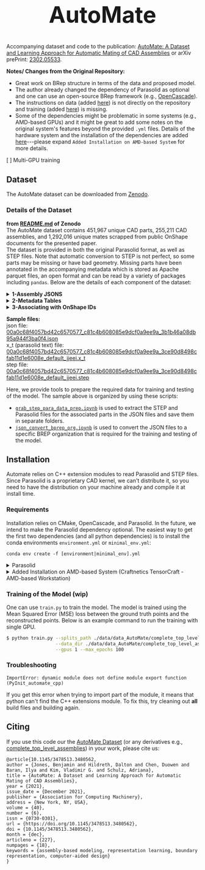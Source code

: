 <div align="center" style="font-size: 22pt;"> 
<h1 style="text-align: center;">AutoMate</h1>
</div>

Accompanying dataset and code to the publication: [AutoMate: A Dataset and Learning Approach for Automatic Mating of CAD Assemblies](https://dl.acm.org/doi/10.1145/3478513.3480562) or arXiv prePrint: [2302.05533](https://arxiv.org/abs/2105.12238).

__Notes/ Changes from the Original Repository:__
- Great work on BRep structure in terms of the data and proposed model.
- The author already changed the dependency of Parasolid as optional and one can use an open-source BRep framework (e.g., [OpenCascade](https://github.com/Open-Cascade-SAS/OCCT)).
- The instructions on data (added [here](#data-preparation)) is not directly on the repository and training (added [here](#training-of-the-model)) is missing. 
- Some of the dependencies might be problematic in some systems (e.g., AMD-based GPUs) and it might be great to add some notes on the original system's features beyond the provided `.yml` files. Details of the hardware system and the installation of the dependencies are added [here](#requirements)---please expand `Added Installation on AMD-based System` for more details.

[ ] Multi-GPU training

## Dataset
The AutoMate dataset can be downloaded from [Zenodo](https://zenodo.org/record/7776208#.ZDcYinbMIQ8).

### Details of the Dataset
__from [README.md](https://zenodo.org/records/7776208/files/README.md?download=1) of Zenodo__  
The AutoMate dataset contains 451,967 unique CAD parts, 255,211 CAD assemblies, and 1,292,016 unique mates scrapped from public OnShape documents for the presented paper.  
The dataset is provided in both the original Parasolid format, as well as STEP files. Note that automatic conversion to STEP is not perfect, so some parts may be missing or have bad geometry. Missing parts have been annotated in the accompanying metadata which is stored as Apache parquet files, an open format and can be read by a variety of packages including `pandas`. Below are the details of each component of the dataset:  
<details>
    <summary><strong>1-Assembly JSONS</strong></summary>
    Assembly information is stored as JSON files with the following schema:
    <pre>
    {
        'assemblyId': str, // name of assembly in assemblies.zip; read as 'assemblies/{assemblyId}.json'
        'has_all_parasolid': bool, // if all parts in the assembly are in parasolid.zip
        'has_all_step':bool, // if all parts in the assembly are in step.zip
        parts:[
            {
                'id': string, // name of part in corresponding zip file; read as either 'step/{id}.step' or 'parasolid/{id}.x_t'
                'has_parasolid': bool, // if the part is present is parasolid.zip
                'has_step': bool, // if the part is present is step.zip 
            }, ...
        ],
        'occurrences': [
            {
                'part': int, // index into parts list
                'id': string, // unique id within assembly
                'transform': list[float], // flattened (row major) 4x4 homogenous transform matrix of part within assembly
                'fixed': bool, // if occurrence is constrained to be unmoving within assembly
                'hidden': bool, // if occurrence was hidden (invisible) in assembly
                'has_parasolid': bool, // if referenced part is in parasolid.zip
                'has_step': bool // if referenced part is in step.zip
            }, ...
        ],
        'mates': [
            {
                'name': str, // name of mate -- may not be unique
                'id': str, // unique id of mate within assembly
                'mateType': str, // type of constraint mate represents, see paper for descriptions
                'occurrences': list[int], // indices into occurrence list of constrained occurrences
                'mcfs': list[list[float]], // 2, 4x4 homogeneous frame matrices for mate connecting frames (see paper for description)
                'has_parasolid': bool, // if both referenced parts are in parasolid.zip
                'has_step': bool // if both referenced parts are in step.zip
            }, ...
        ],
        'mateRelations': [
            {
                'name': str, // name of mate relation -- may not be unique
                'relationType': str, // type of mate relation
                'reverseDirection': bool, // if relation is reversed from default direction
                'relationRatio': float, // (optional) relation parameter
                'relationLength': float, // (optional) relation parameter
                'mates': list[int] // indices into mate list of constrained mates
            }, ...
        ],
        'mateGroups': [
            {
                'name': str, // name of group -- may not be unique
                'id': str, // unique id of group in assembly
                'occurrences': list[int], // list of indices into occurrence list of grouped occurrences
                'has_parasolid': bool, // if all referenced parts are in parasolid.zip
                'has_step': bool // if all referenced parts are in in step.zip
            }, ...
        ],
        'subAssemblies': [
            {
                'id': str, // unique of subassembly relative to assembly
                'assemblyId': str // 
            }, ...
        ]

    }
    </pre>
</details>

<details>
<summary><strong>2-Metadata Tables</strong></summary>
Three parquet files contain metadata about parts, assemblies, and mates. All distances (and derived units) are
measured in meters. Masses are derived from assuming a unitless density of 1.  

`assemblies.parquet` has the following columns:
 - `assemblyId`: unique assembly id, used to find file in zip 'assemblies/{assemblyId}.zip' and in subAssembly lists
 - `n_subassemblies`: number of unique subassemblies (excluding the root) flattened into this assembly. Does not count multiple instances of the same subassembly.
 - `n_parts`: Number of unique parts in the assembly
 - `n_parasolid`: Number of parts for which we have parasolid geometry
 - `n_parasolid_errors`: Number of parts for which parasolid geometry has some error (see `parts.parquet` for error details)
 - `n_step`: Number of parts for which we have step geometry
 - `n_occurrences`: Number of part occurrences in the assembly
 - `n_mates`: Number of mates in the assembly
 - `n_ps_mates`: Number of mates in the assembly for which we have parasolid geometry for both parts
 - `n_step_mates`: Number of mates in the assembly for which we have step geometry for both parts
 - `n_groups`: Number of mate groups in the assembly
 - `n_relations`: Number of mate relations in the assembly
 - `is_subassembly`: If this assembly is included in any other assembly of the dataset as a subassembly.

`mates.parquet` has the following columns:
- `mateType`: Type of constaint the mate forms 
- `mcfs`: List of flattened 4x4 mating coordinate frame matrices for mate (see paper for details)
- `has_step`: If we have step geometry for both parts in the mate
- `parts`: List of part_ids for the two parts of the mate
- `ps_has_errors`: If either of the parasolid forms of the parts has an error (see `parts.parquet` for error details)

`parts.parquet` has the following columns. Note that summary and error data is computed for the parasolid files and may not be exactly the same for step versions if they exist:
 - `part_id`: unique id of part -- used to locate part in zip files
 - `readable`: if the parasolid file was readable
 - `n_parts`: number of parts in the parasolid file. Should always be 1
 - `n_bodies`: number of topological bodies in the parasolid file, should always be 1
 - `has_corrupt_state`: if the parasolid geometry has any corrupt state
 - `has_invalid_state`: if the parasolid geometry has any invalid state
 - `has_missing_geometry`: if any topological entities in the parasolid file has no associated geometry
 - `error_checking_topology`: if an error occurred reading any of the topological entities
 - `error_finding_bounding_box`: if an error occurred asking parasolid for the part's bounding box
 - `error_finding_na_box`: if an error occrured asking parasolid for the part's non-axis-aligned bounding box
 - `error_computing_mass_properties`: if an error occurred asking parasolid for the part's mass properties
 - `n_faults`: number of faults found by the parasolid kernel when processing the part
 - `n_faces_no_geo`: number of topological faces with missing geometry
 - `n_edges_no_geo`: number of topological edges with missing geometry
 - `n_verts_no_geo`: number of topological vertices with missing geometry
 - `n_topols`: number of topological entities
 - `n_relations`: number of relationships between topological entities
 - `n_regions`: number of topological regions
 - `n_shells`: number of topological shells
 - `n_faces`: number of topological faces
 - `n_edges`: number of topological edges
 - `n_loops`: number of topological loops
 - `n_vertices`: number of topological vertices
 - `n_plane`: number of face topologies with planar geometry
 - `n_cyl`: number of face topologies with cylindrical geometry
 - `n_cone`: number of face topologies with conical geometry
 - `n_sphere`: number of face topologies with spherical geometry
 - `n_torus`: number of face topologies with toroidal geometry
 - `n_bsurf`: number of face topologies with b-spline surface geometry
 - `n_offset`: number of face topologies with offset surface geometry
 - `n_fsurf`: number of face topologies with foreign (imported) surface geometry
 - `n_swept`: number of face topologies with swept surface geometry
 - `n_spun`: number of face topologies with spun surface geometry
 - `n_blendsf`: number of face topologies with blend-surface geometry
 - `n_line`: number of edge topologies with line geometry
 - `n_circle`: number of edge topologies with circular geometry
 - `n_ellipse`: number of edge topologies with elliptical geometry
 - `n_bcurve`: number of edge topologies with b-spline geometry
 - `n_icurve`: number of edge topologies with intersection curve geometry
 - `n_fcurve`: number of edge topologies with foriegn (imported) geometry
 - `n_spcurve`: number of edge topologies with surface parameterized geometry
 - `n_trcurve`: number of edge topologies with trimmed curve geometry
 - `n_cpcurve`: number of edge topologies with cpcurve geometry
 - `bb_0`: axis-aligned bounding box min corner x
 - `bb_1`: axis-aligned bounding box min corner y
 - `bb_2`: axis-aligned bounding box min corner z
 - `bb_3`: axis-aligned bounding box max corner x
 - `bb_4`: axis-aligned bounding box max corner y
 - `bb_5`: axis-aligned bounding box max corner z
 - `nabb_axis_0`: non-axis-aligned bounding box coordinate system z-axis x-coordinate
 - `nabb_axis_1`: non-axis-aligned bounding box coordinate system z-axis y-coordinate
 - `nabb_axis_2`: non-axis-aligned bounding box coordinate system z-axis z-coordinate
 - `nabb_loc_0`: non-axis-aligned bounding box coordinate system center x-coordinate
 - `nabb_loc_1`: non-axis-aligned bounding box coordinate system center y-coordinate
 - `nabb_loc_2`: non-axis-aligned bounding box coordinate system center z-coordinate
 - `nabb_ref_0`: non-axis-aligned bounding box coordinate system x-axis x-coordinate
 - `nabb_ref_1`: non-axis-aligned bounding box coordinate system x-axis y-coordinate
 - `nabb_ref_2`: non-axis-aligned bounding box coordinate system x-axis z-coordinate
 - `nabb_box_0`: non-axis-aligned bounding box min corner x
 - `nabb_box_1`: non-axis-aligned bounding box min corner y
 - `nabb_box_2`: non-axis-aligned bounding box min corner z
 - `nabb_box_3`: non-axis-aligned bounding box max corner x
 - `nabb_box_4`: non-axis-aligned bounding box max corner y
 - `nabb_box_5`: non-axis-aligned bounding box max corner z
 - `mp_amount`: total volume
 - `mp_mass`: total mass
 - `c_of_g_0`: center of gravity x-coordinate
 - `c_of_g_1`: center of gravity y-coordinate
 - `c_of_g_2`: center of gravity z-coordinate
 - `m_of_i_0`: moment of inertia tensor components relative to center of mass (row-major)
 - `m_of_i_1`: moment of inertia tensor components relative to center of mass (row-major)
 - `m_of_i_2`: moment of inertia tensor components relative to center of mass (row-major)
 - `m_of_i_3`: moment of inertia tensor components relative to center of mass (row-major)
 - `m_of_i_4`: moment of inertia tensor components relative to center of mass (row-major)
 - `m_of_i_5`: moment of inertia tensor components relative to center of mass (row-major)
 - `m_of_i_6`: moment of inertia tensor components relative to center of mass (row-major)
 - `m_of_i_7`: moment of inertia tensor components relative to center of mass (row-major)
 - `m_of_i_8`: moment of inertia tensor components relative to center of mass (row-major)
 - `mp_periphery`: total surface area
 - `has_step`: if we have an associated step version
 - `uniqueid`: unique id used for deduplication (file should already be deduplicated)
 - `has_step_rep`: unused (leftover from deduplication)
 - `rep_part_id`: usused (leftover from deduplication)
 - `is_rep`: unused (leftover from deduplication)
 - `has_error`: if any of the error columns are true or non-zero.
</details>

<details>
<summary><strong>3-Associating with OnShape IDs</strong></summary>
All unique identifies are derived from their unique identifiers within Onshape. However, since Onshape query strings are case sensitive, contain non-path-friendly characters, and are too long for some file systems, we have canonicalized and shortened them. In general, the association is given by

 <pre>
 {documentId}_{documentMicroversion}_{elementId}_{encoded_configuration}_{[encoded_part_id if relevant]}
 </pre>

 associated files are named with this id plus the relevant file extension (.json, .x_t, or .step).

documentId, documentMicroversion, and elementId are unchanged from their onshape form except for being lower case only. The encoded configuration is the first 8 characters of the base32 encoded sha256 hash of the full configuration query string from Onshape. Because this is a destructive transform, the .json file `config_encodings.json` is provided to map back to the original, unencoded query strings. Part id is also encoded as a base32 encoding of the original Onshape part_id, but this transform is reversible. The file `file_encodings.py` contains helper functions for converting back-and-forth between Onshape identifiers and the identifiers used in the AutoMate dataset.
</details>

__Sample files:__  
json file: [00a0c68f4057bd42c6570577_c81c4b608085e9dcf0a9ee9a_3b1b46a08db95a944f3ba0f4.json](data/data_AutoMate/complete_top_level_assys_json/00a0c68f4057bd42c6570577_c81c4b608085e9dcf0a9ee9a_3b1b46a08db95a944f3ba0f4.json)  
x_t (parasolid text) file: [00a0c68f4057bd42c6570577_c81c4b608085e9dcf0a9ee9a_3ce90d8498cfab11d1e6008e_default_jjeei.x_t](data/data_AutoMate/complete_top_level_assys_parasolid/00a0c68f4057bd42c6570577_c81c4b608085e9dcf0a9ee9a_3ce90d8498cfab11d1e6008e_default_jjeei.x_t)  
step file: [00a0c68f4057bd42c6570577_c81c4b608085e9dcf0a9ee9a_3ce90d8498cfab11d1e6008e_default_jjeei.step](data/data_AutoMate/complete_top_level_assys_step/00a0c68f4057bd42c6570577_c81c4b608085e9dcf0a9ee9a_3ce90d8498cfab11d1e6008e_default_jjeei.step)  

Here, we provide tools to prepare the required data for training and testing of the model. The sample above is organized by using these scripts:
- [`grab_step_para_data_prep.ipynb`](./notebooks/grab_step_para_data_prep.ipynb) is used to extract the STEP and Parasolid files for the associated parts in the JSON files and save them in separate folders.
- [`json_convert_bprep_org.ipynb`](./notebooks/json_convert_bprep_org.ipynb) is used to convert the JSON files to a specific BREP organization that is required for the training and testing of the model.

## Installation
Automate relies on C++ extension modules to read Parasolid and STEP files. Since Parasolid is a proprietary CAD kernel, we can't distribute it, so you need to have the distribution on your machine already and compile it at install time.

### Requirements
Installation relies on CMake, OpenCascade, and Parasolid. In the future, we intend to make the Parasolid dependency optional. The easiest way to get the first two dependencies (and all python dependencies) is to install the conda environments `environment.yml` or `minimal_env.yml`:

`conda env create -f [environment|minimal_env].yml`

<details>
<summary>Parasolid</summary>

The Parasolid requirement relies on setting the environmental variable `$PARASOLID_BASE` on your system pointing to the Parasolid install directory for your operating system. For example

``export PARASOLID_BASE=${PATH_TO_PARASOLID_INSTALL}/intel_linux/base``

Replace ``intel_linux`` with the directory appropriate to your OS. The base directory should contain files like `pskernel_archive.lib` and `parasolid_kernel.h`.

Once these requirements are met, you an install via pip:

`pip install git+https://github.com/degravity/automate.git@v1.0.4`
</details>

<details>
<summary>Added Installation on AMD-based System (Craftnetics TensorCraft - AMD-based Workstation)</summary>

1- Compatible docker container from DockerHub is [rocm/pytorch:rocm5.2.3_ubuntu20.04_py3.7_pytorch_1.10.0](https://hub.docker.com/layers/rocm/pytorch/rocm5.2.3_ubuntu20.04_py3.7_pytorch_1.10.0/images/sha256-34313368f1563d92e5fd49837a705df5ad85d6d6ee466330d3bb17b6b78ac100?context=explore) that one can pull via:
```bash
$ docker pull rocm/pytorch:rocm5.2.3_ubuntu20.04_py3.7_pytorch_1.10.0
```
2- Run the container via (the container name will be `automate`):
```bash
$ sudo docker run -it --name automate --cap-add=SYS_PTRACE \
                  --security-opt seccomp=unconfined \
                  --device=/dev/kfd --device=/dev/dri \
                  --group-add $(getent group video | cut -d':' -f 3) \
                  --ipc=host --network=host --dns 8.8.8.8 \
                  -v /path/to/volume:/path/to/volume \
                  -p 0.0.0.0:6005:6005 -e DISPLAY=$DISPLAY \
                  -v /tmp/.X11-unix:/tmp/.X11-unix:ro \
                  rocm/pytorch:rocm5.2.3_ubuntu20.04_py3.7_pytorch_1.10.0
```
3- The docker container above comes with required PyTorch installation (1.10.0) that is compatible with ROCm stack (Please check via `python -c "import torch; print(torch.__version__); print(torch.cuda.is_available())"`).  
Below are the steps to install the remaining dependencies:
```bash
$ source activate base                  # To activate the base environment of the container,
$ conda install mamba -c conda-forge --strict-channel-priority --override-channels -y # To install and use mamba as the package manager
$ pip install pytorch-lightning==1.7.3  # To install pytorch-lightning
$ conda install matplotlib -y
$ conda install -c conda-forge dotmap -y
$ conda install -c conda-forge eigen -y
$ conda install cmake -y
$ conda install -c conda-forge pybind11 -y
$ conda install seaborn -y
$ conda install -c conda-forge occt=7.6 --strict-channel-priority --override-channels -y # occt 7.6 or 7.7 should work 
```
__Notes:__  
[1] In addition to the dependencies above, we need to install `xxhash` and `setuptools` via pip as:
```bash
$ pip install xxhash setuptools==59.5.0 # setuptools is solving "AttributeError: module 'distutils' has no attribute 'version' issue"
```
[2] All of these can be moved to an environment file. However, we would like to explicitly present the dependencies and installation steps to avoid potential issues.  

4-`torch_geometric` is a bit complicated to install on AMD-based systems. There are some attempts to share [some binaries](https://github.com/Looong01/pyg-rocm-build/) to install and also as suggested in the documentation of the [Pytorch Geometric](https://pytorch-geometric.readthedocs.io/en/latest/notes/installation.html#:~:text=number%20here.-,ROCm,-%3A%20The%20external). However, it might be still complicated to install due to the differences between the compiled system that is released on the repository and the users' systems (e.g., see [here](https://github.com/Looong01/pyg-rocm-build/issues/3)). Regardless, one can compile and install the individual dependencies via (assuming we are inside different folder ---i.e, ./pyg--- then the cloned repository):  

torch-scatter:
```bash
$ git clone https://github.com/rusty1s/pytorch_scatter.git
$ cd pytorch_scatter
$ git checkout 2.0.9
$ pip . install -vvv |& tee build_scatter.log # After |& is to log the installation process
```

torch-sparse:
```bash
$ git clone https://github.com/rusty1s/pytorch_sparse.git
$ cd pytorch_sparse
$ git checkout 0.6.13
$ pip . install -vvv |& tee build_sparse.log # After |& is to log the installation process
```

torch-spline-conv:
```bash
$ git clone https://github.com/rusty1s/pytorch_spline_conv
$ cd pytorch_spline_conv
$ git checkout 2.0.3
$ pip . install -vvv |& tee build_spline_conv.log # After |& is to log the installation process
```

torch-cluster (optional):  
```bash
$ git clone https://github.com/rusty1s/pytorch_cluster.git
$ cd pytorch_cluster
$ git checkout 1.2.1
$ pip . install -vvv |& tee build_cluster.log # After |& is to log the installation process
```
__Note:__ For C++ implementation of torch-cluster, please check this [link](https://github.com/rusty1s/pytorch_cluster#c-api).  

torch-geometric:  
```bash
$ git clone https://github.com/pyg-team/pytorch_geometric.git
$ cd pytorch_geometric
$ git checkout 2.0.3
$ pip . install -vvv |& tee build_geometric.log
```

__Notes:__  
[1] `mamba` package manager might work relatively faster than `conda`. After the `conda update conda` above, one can install `mamba`.  
[2] In some cases, even the installation of the mamba would be problematic. Therefore, one can use a logic similar to:
`conda install mamba -c conda-forge --strict-channel-priority --override-channels -y` to limit the number of channels to only `conda-forge`.  
[3] It is important to pay attention to the version of the PyTorch and its compatibility to the specific PyTorch Geometric stack---and its dependencies as provided on step 4 above.  
[4] We can also create Python binaries (e.g., `.whl` files) for each of the torch-geometric and other libraries above. This will avoid the recompilation in the future. We can `python setup.py bdist_wheel`. This command needs to be run in the main folder of the target library (e.g., ./pyg/pytorch_geometric/) where `setup.py` is located. For example, the compiled binary of `torch_geometric` will be in `./pytorch_geometric/dist/`.
</details>

### Training of the Model (wip)
One can use `train.py` to train the model. The model is trained using the Mean Squared Error (MSE) loss between the ground truth points and the reconstructed points. Below is an example command to run the training with single GPU.
```bash
$ python train.py --splits_path ./data/data_AutoMate/complete_top_level_assys_json \
                  --data_dir ./data/data_AutoMate/complete_top_level_assys_step \
                  --gpus 1 --max_epochs 100
```

### Troubleshooting
```
ImportError: dynamic module does not define module export function (PyInit_automate_cpp)
```

If you get this error when trying to import part of the module, it means that python can't find the C++ extensions module. To fix this, try cleaning out **all** build files and building again.

## Citing
If you use this code our the [AutoMate Dataset](https://zenodo.org/record/7776208#.ZDcYinbMIQ8) (or any derivatives e.g., [complete_top_level_assemblies](https://drive.google.com/file/d/100wKGZjeAt0fw0hVG_D0vLpDho0_zprd/view)) in your work, please cite us:

```
@article{10.1145/3478513.3480562,
author = {Jones, Benjamin and Hildreth, Dalton and Chen, Duowen and Baran, Ilya and Kim, Vladimir G. and Schulz, Adriana},
title = {AutoMate: A Dataset and Learning Approach for Automatic Mating of CAD Assemblies},
year = {2021},
issue_date = {December 2021},
publisher = {Association for Computing Machinery},
address = {New York, NY, USA},
volume = {40},
number = {6},
issn = {0730-0301},
url = {https://doi.org/10.1145/3478513.3480562},
doi = {10.1145/3478513.3480562},
month = {dec},
articleno = {227},
numpages = {18},
keywords = {assembly-based modeling, representation learning, boundary representation, computer-aided design}
}
```
